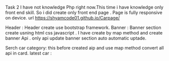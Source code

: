 Task 2 
I have not knowledge Php right now.This time i have knowledge only front end skill. So i did create only front end page .
Page is fully responsive on device.
url  https://shyamcode01.github.io/Carpage/

Header :
Header create use bootstrap framework. 
Banner :
Banner section create usning html css javascript . I have create by map method and create banner Api .
only api update banner section auto automatic uptade.

Serch car category:
this before created aip and use map method convert all api in card.
latest car :

